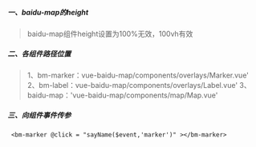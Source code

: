 ##### 一、baidu-map的height

> baidu-map组件height设置为100%无效，100vh有效

##### 二、各组件路径位置

> 1、bm-marker：vue-baidu-map/components/overlays/Marker.vue'
> 2、bm-label：vue-baidu-map/components/overlays/Label.vue'
> 3、baidu-map：'vue-baidu-map/components/map/Map.vue'

##### 三、向组件事件传参

``` vue
 <bm-marker @click = "sayName($event,'marker')" ></bm-marker>
```

